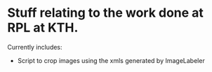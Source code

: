 # Stuff relating to the work done at RPL at KTH.

Currently includes: 

* Script to crop images using the xmls generated by ImageLabeler 